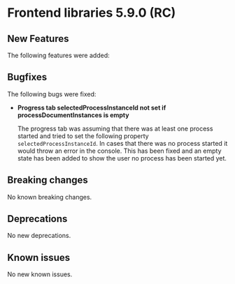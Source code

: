 # Frontend libraries 5.9.0 (RC)

## New Features

The following features were added:

## Bugfixes

The following bugs were fixed:

* **Progress tab selectedProcessInstanceId not set if processDocumentInstances is empty**

  The progress tab was assuming that there was at least one process started and tried to set the following property `selectedProcessInstanceId`.
  In cases that there was no process started it would throw an error in the console. This has been fixed and an empty 
  state has been added to show the user no process has been started yet.

## Breaking changes

No known breaking changes.

## Deprecations

No new deprecations.

## Known issues

No new known issues.
